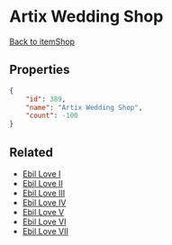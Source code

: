 # Artix Wedding Shop

<no description available>

[Back to itemShop](../item-shops.md)

## Properties

```json
{
    "id": 389,
    "name": "Artix Wedding Shop",
    "count": -100
}
```

## Related

- [Ebil Love I](../items/11165-ebil-love-i.md)
- [Ebil Love II](../items/11166-ebil-love-ii.md)
- [Ebil Love III](../items/11167-ebil-love-iii.md)
- [Ebil Love IV](../items/11168-ebil-love-iv.md)
- [Ebil Love V](../items/11169-ebil-love-v.md)
- [Ebil Love VI](../items/11170-ebil-love-vi.md)
- [Ebil Love VII](../items/11171-ebil-love-vii.md)

